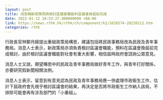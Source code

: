 ```yaml
---
layout: post
title: 消息稱新政策局將檢討區議會職能料區議會換屆前完成
date: 2022-01-12 18:53:27.000000000 +08:00
link: https://news.rthk.hk/rthk/ch/component/k2/1628574-20220112.htm
categories: rthk
---
```


行政長官林鄭月娥提出重組政策局構思，建議包括將民政事務局改為民政及青年事務局。消息人士表示，新政策局亦須負責檢討區議會職能，預料在區議會換屆前完成檢討，由於檢討區議會職能對社會有重大影響，相信屆時政府會諮詢公眾意見。

消息人士又說，期望構思中的民政及青年事務局做好青年工作，與青年打好關係，亦要研究假新聞相關法例。

消息人士表示，留意到有意見認為民政及青年事務局應一併處理市政衞生工作，估計下屆政府會先視乎檢討區議會的結果，再決定是否將市政衞生工作納入該局，不排除可能會再有涉及部門的「小重組」。

